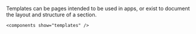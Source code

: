 Templates can be pages intended to be used in apps, or exist to document the layout and structure of a section.

```
<components show="templates" />
```
